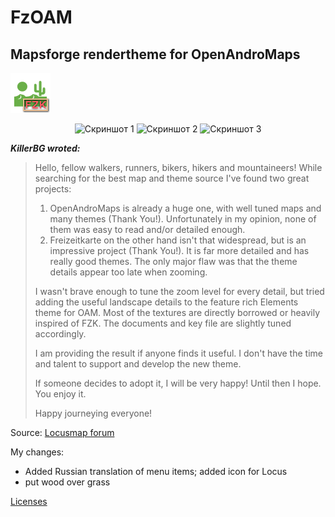 # FzOAM

## Mapsforge rendertheme for OpenAndroMaps

![FzOAM.png](FzOAM.png)  

<div align="center">
 
![Скриншот 1](http://images.vfl.ru/ii/1636991615/8131f0bb/36696490_s.jpg)
![Скриншот 2](http://images.vfl.ru/ii/1636991615/85290755/36696493_s.jpg)
![Скриншот 3](http://images.vfl.ru/ii/1636991615/297ce939/36696491_s.jpg)
 
</div>

**_KillerBG wroted:_**
> Hello, fellow walkers, runners, bikers, hikers and mountaineers! While searching for the best map and theme source I've found two great projects:
> 
> 1. OpenAndroMaps is already a huge one, with well tuned maps and many themes (Thank You!). Unfortunately in my opinion, none of them was easy to read and/or detailed enough.
> 2. Freizeitkarte on the other hand isn't that widespread, but is an impressive project (Thank You!). It is far more detailed and has really good themes. The only major flaw was that the theme details appear too late when zooming.
> 
> I wasn't brave enough to tune the zoom level for every detail,
> but tried adding the useful landscape details to the feature rich Elements theme for OAM. Most of the textures are directly borrowed or heavily inspired of FZK. The documents and key file are slightly tuned accordingly.  
> 
> I am providing the result if anyone finds it useful. I don't have the time and talent to support and develop the new theme.  
> 
> If someone decides to adopt it, I will be very happy! Until then I hope. You enjoy it.  
> 
> Happy journeying everyone!
>

Source: [Locusmap forum](https://forum.locusmap.eu/index.php?topic=7043.0)

My changes:

- Added Russian translation of menu items; added icon for Locus
- put wood over grass

 [Licenses](ReadMe.txt)  
<!-- ![кокойто.png](/symbols/s_bicycle_shop.png) пример коммента -->
